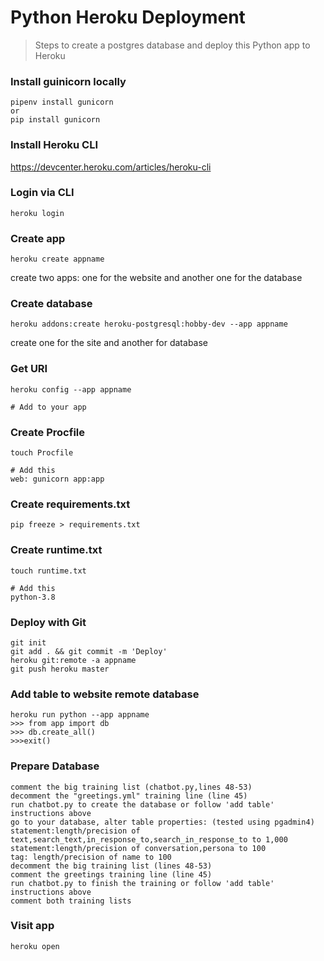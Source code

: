 # Python Heroku Deployment

> Steps to create a postgres database and deploy this Python app to Heroku

### Install guinicorn locally
```
pipenv install gunicorn
or
pip install gunicorn
```

### Install Heroku CLI
https://devcenter.heroku.com/articles/heroku-cli

### Login via CLI
```
heroku login
```

### Create app
```
heroku create appname
```
create two apps: one for the website and another one for the database

### Create database
```
heroku addons:create heroku-postgresql:hobby-dev --app appname
```
create one for the site and another for database

### Get URI
```
heroku config --app appname

# Add to your app
```

### Create Procfile
```
touch Procfile

# Add this
web: gunicorn app:app
```

### Create requirements.txt
```
pip freeze > requirements.txt
```

### Create runtime.txt
```
touch runtime.txt

# Add this
python-3.8
```

### Deploy with Git
```
git init
git add . && git commit -m 'Deploy'
heroku git:remote -a appname
git push heroku master
```

### Add table to website remote database
```
heroku run python --app appname
>>> from app import db
>>> db.create_all()
>>>exit()
```

### Prepare Database
```
comment the big training list (chatbot.py,lines 48-53)
decomment the "greetings.yml" training line (line 45)
run chatbot.py to create the database or follow 'add table' instructions above
go to your database, alter table properties: (tested using pgadmin4)
statement:length/precision of text,search_text,in_response_to,search_in_response_to to 1,000
statement:length/precision of conversation,persona to 100
tag: length/precision of name to 100
decomment the big training list (lines 48-53)
comment the greetings training line (line 45)
run chatbot.py to finish the training or follow 'add table' instructions above
comment both training lists 
```

### Visit app
```
heroku open
```
